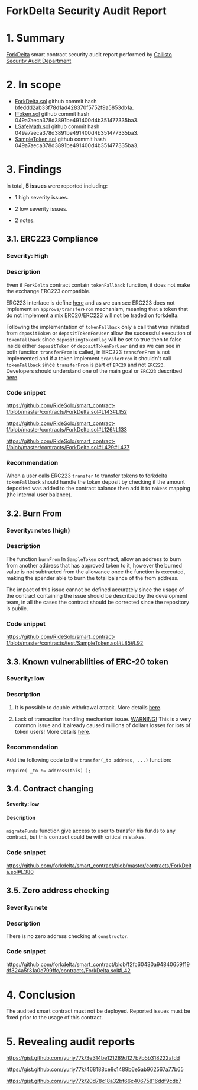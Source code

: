 # ForkDelta Security Audit Report

# 1. Summary

[ForkDelta](https://forkdelta.app) smart contract security audit report performed by [Callisto Security Audit Department](https://github.com/EthereumCommonwealth/Auditing)

# 2. In scope

- [ForkDelta.sol](https://github.com/forkdelta/smart_contract/blob/master/contracts/ForkDelta.sol) github commit hash bfeddd2ab33f78d1ad428370f5752f9a5853db1a.
- [IToken.sol](https://github.com/forkdelta/smart_contract/blob/master/contracts/IToken.sol) github commit hash 049a7aeca378d3891be491400d4b351477335ba3.
- [LSafeMath.sol](https://github.com/forkdelta/smart_contract/blob/master/contracts/LSafeMath.sol) github commit hash 049a7aeca378d3891be491400d4b351477335ba3.
- [SampleToken.sol](https://github.com/forkdelta/smart_contract/blob/master/contracts/test/SampleToken.sol) github commit hash 049a7aeca378d3891be491400d4b351477335ba3.

# 3. Findings

In total, **5 issues** were reported including:

- 1 high severity issues.

- 2 low severity issues.

- 2 notes.

## 3.1. ERC223 Compliance

### Severity: High

### Description

Even if `ForkDelta` contract contain `tokenFallback` function, it does not make the exchange ERC223 compatible.

ERC223 interface is define [here](https://github.com/Dexaran/ERC223-token-standard/blob/master/token/ERC223/ERC223_interface.sol) and as we can see ERC223 does not implement an `approve/transferFrom` mechanism, meaning that a token that do not implement a mix ERC20/ERC223 will not be traded on forkdelta.

Following the implementation of `tokenFallback` only a call that was initiated from `depositToken` or `depositTokenForUser` allow the successful execution of `tokenFallback` since `depositingTokenFlag` will be set to true then to false inside either `depositToken` or `depositTokenForUser` and as we can see in both function `transferFrom` is called, in ERC223 `transferFrom` is not implemented and if a token implement `transferFrom` it shouldn't call `tokenFallback` since `transferFrom` is part of `ERC20` and not `ERC223`. Developers should understand one of the main goal or `ERC223` described [here](https://github.com/ethereum/eips/issues/223#issuecomment-284245613).

### Code snippet

https://github.com/RideSolo/smart_contract-1/blob/master/contracts/ForkDelta.sol#L143#L152

https://github.com/RideSolo/smart_contract-1/blob/master/contracts/ForkDelta.sol#L126#L133

https://github.com/RideSolo/smart_contract-1/blob/master/contracts/ForkDelta.sol#L429#L437

### Recommendation

When a user calls ERC223 `transfer` to transfer tokens to forkdelta `tokenFallback` should handle the token deposit by checking if the amount deposited was added to the contract balance then add it to `tokens` mapping (the internal user balance).

## 3.2. Burn From

### Severity: notes (high)

### Description

The function `burnFrom` In `SampleToken` contract, allow an address to burn from another address that has approved token to it, however the burned value is not subtracted from the allowance once the function is executed, making the spender able to burn the total balance of the from address. 

The impact of this issue cannot be defined accurately since the usage of the contract containing the issue should be described by the development team, in all the cases the contract should be corrected since the repository is public.

### Code snippet

https://github.com/RideSolo/smart_contract-1/blob/master/contracts/test/SampleToken.sol#L85#L92

## 3.3. Known vulnerabilities of ERC-20 token

### Severity: low

### Description

1. It is possible to double withdrawal attack. More details [here](https://docs.google.com/document/d/1YLPtQxZu1UAvO9cZ1O2RPXBbT0mooh4DYKjA_jp-RLM/edit).

2. Lack of transaction handling mechanism issue. [WARNING!](https://gist.github.com/Dexaran/ddb3e89fe64bf2e06ed15fbd5679bd20)  This is a very common issue and it already caused millions of dollars losses for lots of token users! More details [here](https://docs.google.com/document/d/1Feh5sP6oQL1-1NHi-X1dbgT3ch2WdhbXRevDN681Jv4/edit).

### Recommendation

Add the following code to the `transfer(_to address, ...)` function:

```
require( _to != address(this) );

```

## 3.4. Contract changing

#### Severity: low

#### Description

`migrateFunds` function give access to user to transfer his funds to any contract, but this contract could be with critical mistakes. 

### Code snippet

https://github.com/forkdelta/smart_contract/blob/master/contracts/ForkDelta.sol#L380

## 3.5. Zero address checking

### Severity: note

### Description

There is no zero address checking at `constructor`.

### Code snippet

https://github.com/forkdelta/smart_contract/blob/f2fc60430a94840659f19df324a5f31a0c799ffc/contracts/ForkDelta.sol#L42

# 4. Conclusion

The audited smart contract must not be deployed. Reported issues must be fixed prior to the usage of this contract.

# 5. Revealing audit reports

https://gist.github.com/yuriy77k/3e314be121289d127b7b5b318222afdd

https://gist.github.com/yuriy77k/468188ce8c1489b6e5ab962567a77b65

https://gist.github.com/yuriy77k/20d78c18a32bf66c40675816ddf9cdb7
